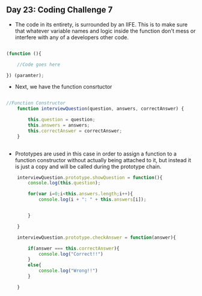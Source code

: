 ## Day 23: Coding Challenge 7

* The code in its entirety, is surrounded by an IIFE. This is to make sure that whatever variable names and logic inside the function don't mess or interfere with any of a developers other code.

```javascript

(function (){

    //Code goes here

}) (paramter);

```



* Next, we have the function consrtuctor

```javascript

//Function Constructor
    function interviewQuestion(question, answers, correctAnswer) {

        this.question = question;
        this.answers = answers;
        this.correctAnswer = correctAnswer;
    }
    
```


 
* Prototypes are used in this case in order to assign a function to a function constructor without actually being attached to it, but instead it is just a copy and will be called during the prototype chain.
  
```javascript
    interviewQuestion.prototype.showQuestion = function(){
        console.log(this.question);

        for(var i=0;i<this.answers.length;i++){
            console.log(i + ": " + this.answers[i]);


        }

    }

    interviewQuestion.prototype.checkAnswer = function(answer){

        if(answer === this.correctAnswer){
            console.log("Correct!!")
        }
        else{
            console.log("Wrong!!")
        }

    }
    
```




